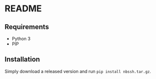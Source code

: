 # README

## Requirements

- Python 3
- PIP

## Installation

Simply download a released version and run `pip install nbssh.tar.gz`.